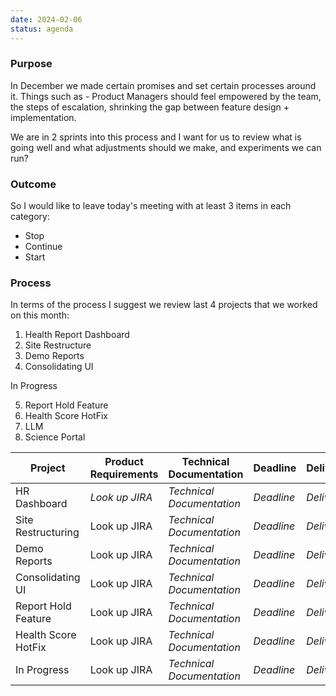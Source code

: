 ```yaml
---
date: 2024-02-06
status: agenda
---
```


### Purpose

In December we made certain promises and set certain processes around it. 
Things such as - Product Managers should feel empowered by the team, the steps of escalation, shrinking the gap between feature design + implementation. 

We are in 2 sprints into this process and I want for us to review what is going well and what adjustments should we make, and experiments we can run?

### Outcome 

So I would like to leave today's meeting with at least 3 items in each category:

- Stop
- Continue
- Start

### Process

In terms of the process I suggest we review last 4 projects that we worked on this month: 
1) Health Report Dashboard
2) Site Restructure
3) Demo Reports
4) Consolidating UI

In Progress

5) Report Hold Feature 
6) Health Score HotFix
7) LLM 
8) Science Portal

| Project | Product Requirements | Technical Documentation | Deadline | Delivery | 
| -- | -- | -- | -- | -- |
| HR Dashboard | *Look up JIRA* | *Technical Documentation* | *Deadline* | *Deliver* |
| Site Restructuring | Look up JIRA | *Technical Documentation* | *Deadline* | *Deliver* |
| Demo Reports | Look up JIRA | *Technical Documentation* | *Deadline* | *Deliver* |
| Consolidating UI | Look up JIRA | *Technical Documentation* | *Deadline* | *Deliver* |
| Report Hold Feature | Look up JIRA | *Technical Documentation* | *Deadline* | *Deliver* |
| Health Score HotFix | Look up JIRA | *Technical Documentation* | *Deadline* | *Deliver* |
| In Progress | Look up JIRA | *Technical Documentation* | *Deadline* | *Deliver* |










